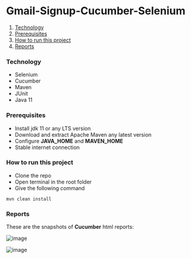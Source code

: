 # Gmail-Signup-Cucumber-Selenium

1. [Technology](#technology)
2. [Prerequisites](#prerequisites)
3. [How to run this project](#How-to-run-this-project)
4. [Reports](#Reports)


### Technology
- Selenium
- Cucumber
- Maven
- JUnit
- Java 11


### Prerequisites
* Install jdk 11 or any LTS version
* Download and extract Apache Maven any latest version
* Configure **JAVA_HOME** and **MAVEN_HOME**
* Stable internet connection

### How to run this project
* Clone the repo
* Open terminal in the root folder
* Give the following command
```
mvn clean install
```

### Reports
These are the snapshots of **Cucumber** html reports:

![image](https://user-images.githubusercontent.com/36601919/155807956-1bd29613-f223-4fd9-9bed-6371a8016517.png)

![image](https://user-images.githubusercontent.com/36601919/155808047-77ddc2a5-2a18-453e-a2a5-a41ae5baccee.png)
